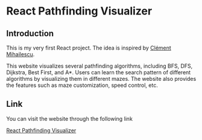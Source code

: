 # React Pathfinding Visualizer

## Introduction
This is my very first React project. The idea is inspired by [Clément Mihailescu](https://github.com/clementmihailescu/Pathfinding-Visualizer).

This website visualizes several pathfinding algorithms, including BFS, DFS, Dijkstra, Best First, and A*. Users can learn the search pattern of different algorithms by visualizing them in different mazes. The website also provides the features such as maze customization, speed control, etc.

## Link
You can visit the website through the following link

[React Pathfinding Visualizer](https://chrisliang12.github.io/pathfinding-visualizer-react/)
